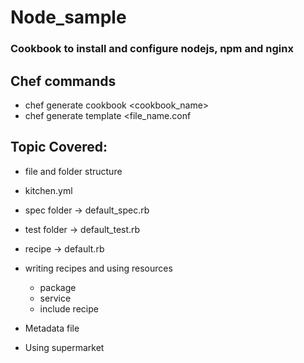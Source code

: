 # Node_sample

### Cookbook to install and configure nodejs, npm and nginx

## Chef commands
- chef generate cookbook <cookbook_name>
- chef generate template <file_name.conf

## Topic Covered:
- file and folder structure
- kitchen.yml
- spec folder -> default_spec.rb
- test folder -> default_test.rb
- recipe -> default.rb
- writing recipes and using resources
    - package
    - service
    - include recipe

- Metadata file
- Using supermarket
